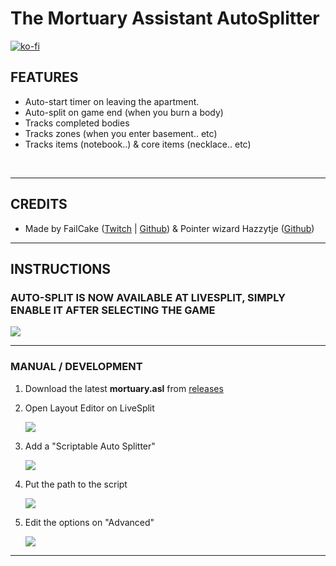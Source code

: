 # The Mortuary Assistant AutoSplitter

[![ko-fi](https://ko-fi.com/img/githubbutton_sm.svg)](https://ko-fi.com/P5P21MQ2K)

## FEATURES

- Auto-start timer on leaving the apartment.
- Auto-split on game end (when you burn a body)
- Tracks completed bodies
- Tracks zones (when you enter basement.. etc)
- Tracks items (notebook..) & core items (necklace.. etc)

<br>

---

## CREDITS

- Made by FailCake ([Twitch](https://www.twitch.tv/cawquest) | [Github](https://github.com/edunad)) & Pointer wizard Hazzytje ([Github](https://github.com/Hazzytje))

---

## INSTRUCTIONS

### AUTO-SPLIT IS NOW AVAILABLE AT LIVESPLIT, SIMPLY ENABLE IT AFTER SELECTING THE GAME

![](https://i.rawr.dev/Zr7QLiqiAS.png)

---

### MANUAL / DEVELOPMENT

1. Download the latest **mortuary.asl** from [releases](https://github.com/edunad/mortuary-assistant-autosplit/releases)
2. Open Layout Editor on LiveSplit

   ![](https://i.rawr.dev/0rYYCohqTk.png)

3. Add a "Scriptable Auto Splitter"

   ![](https://i.rawr.dev/4ACdrsdhIG.png)

4. Put the path to the script

   ![](https://i.rawr.dev/XMjfznJZfN.png)

5. Edit the options on "Advanced"

   ![](https://i.rawr.dev/qnmcXGOY7y.png)

---
